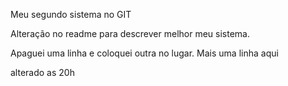 Meu segundo sistema no GIT

Alteração no readme para descrever melhor meu sistema.

Apaguei uma linha e coloquei outra no lugar.
Mais uma linha aqui

alterado as 20h